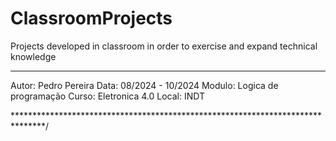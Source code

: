 # ClassroomProjects

Projects developed in classroom in order to exercise and expand technical knowledge

******************************************************************************

Autor: Pedro Pereira
Data: 08/2024 - 10/2024
Modulo: Logica de programação
Curso: Eletronica 4.0
Local: INDT

*******************************************************************************/
